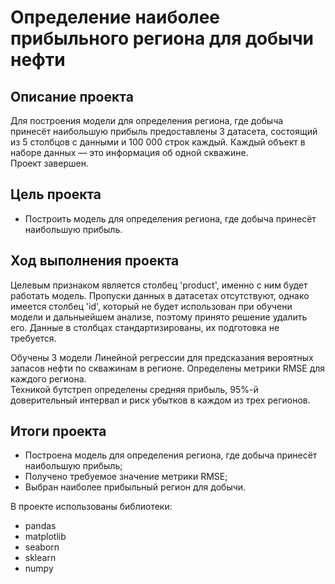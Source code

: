 # Определение наиболее прибыльного региона для добычи нефти
## Описание проекта

Для построения модели для определения региона, где добыча принесёт наибольшую прибыль предоставлены 3 датасета, состоящий из 5 столбцов с данными и 100 000 строк каждый.
 Каждый объект в наборе данных — это информация об одной скважине.
<br>Проект завершен.

## Цель проекта
- Построить модель для определения региона, где добыча принесёт наибольшую прибыль.

## Ход выполнения проекта
Целевым признаком является столбец 'product', именно с ним будет работать модель. Пропуски данных в датасетах отсутствуют, однако имеется столбец 'id', 
который не будет использован при обучени модели и дальныейшем анализе, поэтому принято решение удалить его.
Данные в столбцах стандартизированы, их подготовка не требуется.

Обучены 3 модели Линейной регрессии для предсказания вероятных запасов нефти по скважинам в регионе. Определены метрики RMSE для каждого региона.
<br>Техникой бутстреп определены средняя прибыль, 95%-й доверительный интервал и риск убытков в каждом из трех регионов.

## Итоги проекта
- Построена модель для определения региона, где добыча принесёт наибольшую прибыль;
- Получено требуемое значение метрики RMSE;
- Выбран наиболее прибыльный регион для добычи.

В проекте использованы библиотеки:
- pandas
- matplotlib
- seaborn
- sklearn
- numpy
